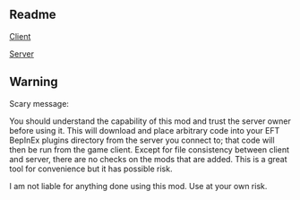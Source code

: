 ## Readme

[Client](./RemotePlugins_client/README.md)

[Server](./RemotePlugins_server/README.md)

## Warning

Scary message:

You should understand the capability of this mod and trust the server owner before using it. This will download and place arbitrary code into your EFT BepInEx plugins directory from the server you connect to; that code will then be run from the game client. Except for file consistency between client and server, there are no checks on the mods that are added. This is a great tool for convenience but it has possible risk.

I am not liable for anything done using this mod. Use at your own risk.
